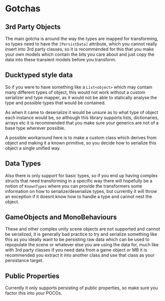 # Gotchas

## 3rd Party Objects

The main gotcha is around the way the types are mapped for transforming, so types need to have the `[PersistData]` attribute, which you cannot really insert into 3rd party classes, so it is recommended for this that you make your own models which contain the bits you care about and just copy the data into these transient models before you transform.

## Ducktyped style data

So if you were to have something like a `List<object>` which may contain many different types of object, this would not work without a custom serializer and type mapper, as it would not be able to statically analyse the type and possible types that would be contained.

As when it came to deserialize it would be unsure as to what type of object each instance would be, so although this library supports lists, dictionaries, arrays etc it is recommended that you make sure your generics are not of a base type wherever possible.

A possible workaround here is to make a custom class which derives from object and making it a known primitive, so you decide how to serialize this object a single unified way.

## Data Types

Also there is only support for basic types, so if you end up having complex structs that need transforming in a specific way there will hopefully be a notion of `KnownTypes` where you can provide the transformers some information on how to serialize/deserialize types, but currently it will throw an exception if it doesnt know how to handle a type and cannot nest the object.

## GameObjects and MonoBehaviours

These and other complex unity scene objects are not supported and cannot be serialized, it is generally bad practice to try and serialize something like this as you ideally want to be persisting raw data which can be used to repopulate the scene or whatever else you are using the data for, much like with 3rd party classes if you need data from a game object or MB it is recommended you extract it into another class and use that class as your persistance target.

## Public Properties

Currently it only supports persisting of public properties, so make sure you factor this into your POCOs.
